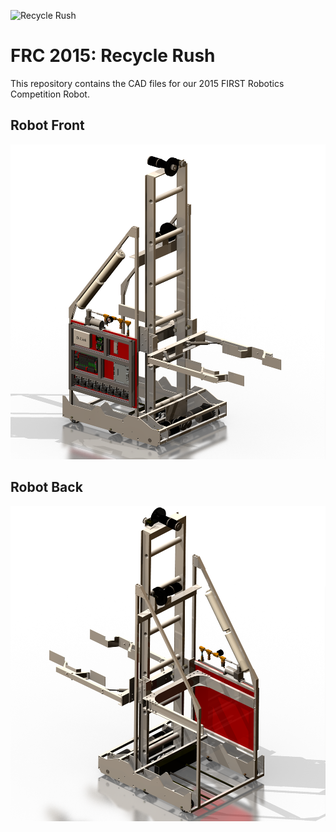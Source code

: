 ![Recycle Rush](http://www.usfirst.org/sites/default/files/uploadedFiles/About_Us/Media_Center/FRC_Assets/RecycleRush-thumb.jpg)
# FRC 2015: Recycle Rush
This repository contains the CAD files for our 2015 FIRST Robotics Competition Robot.

## Robot Front
![Recycle Rush Robot Front](https://raw.githubusercontent.com/frcteam4001/recycle-rush-robot/master/renders/recycle-rush-robot-front.png)

## Robot Back
![Recycle Rush Robot Back](https://raw.githubusercontent.com/frcteam4001/recycle-rush-robot/master/renders/recycle-rush-robot-back.png)
